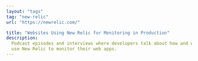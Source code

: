 ```yaml
---
layout: "tags"
tag: "new-relic"
url: "https://newrelic.com/"

title: "Websites Using New Relic for Monitoring in Production"
description:
  Podcast episodes and interviews where developers talk about how and why they
  use New Relic to monitor their web apps.
---
```

